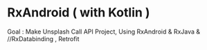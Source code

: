 # RxAndroid ( with Kotlin )
Goal : Make Unsplash Call API Project, Using RxAndroid & RxJava & //RxDatabinding , Retrofit 
